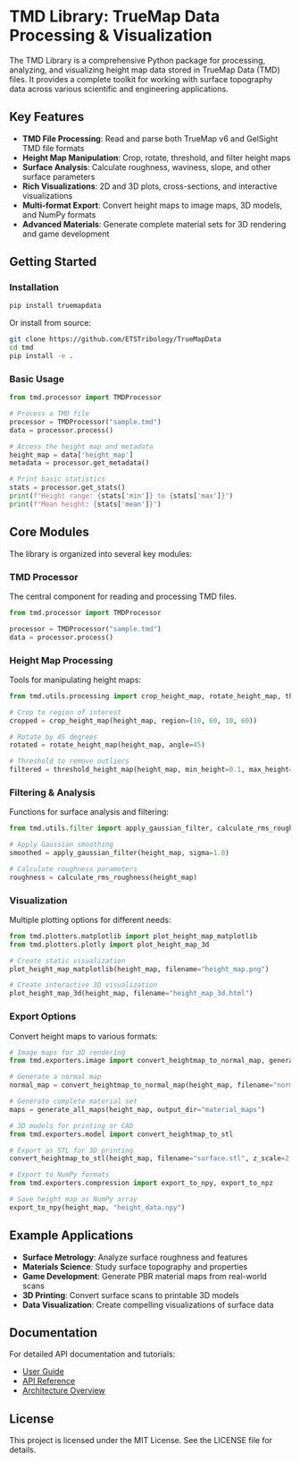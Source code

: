 # TMD Library: TrueMap Data Processing & Visualization

The TMD Library is a comprehensive Python package for processing, analyzing, and visualizing height map data stored in TrueMap Data (TMD) files. It provides a complete toolkit for working with surface topography data across various scientific and engineering applications.

## Key Features

- **TMD File Processing**: Read and parse both TrueMap v6 and GelSight TMD file formats
- **Height Map Manipulation**: Crop, rotate, threshold, and filter height maps
- **Surface Analysis**: Calculate roughness, waviness, slope, and other surface parameters
- **Rich Visualizations**: 2D and 3D plots, cross-sections, and interactive visualizations
- **Multi-format Export**: Convert height maps to image maps, 3D models, and NumPy formats
- **Advanced Materials**: Generate complete material sets for 3D rendering and game development

## Getting Started

### Installation

```bash
pip install truemapdata
```

Or install from source:

```bash
git clone https://github.com/ETSTribology/TrueMapData
cd tmd
pip install -e .
```

### Basic Usage

```python
from tmd.processor import TMDProcessor

# Process a TMD file
processor = TMDProcessor("sample.tmd")
data = processor.process()

# Access the height map and metadata
height_map = data['height_map']
metadata = processor.get_metadata()

# Print basic statistics
stats = processor.get_stats()
print(f"Height range: {stats['min']} to {stats['max']}")
print(f"Mean height: {stats['mean']}")
```

## Core Modules

The library is organized into several key modules:

### TMD Processor
The central component for reading and processing TMD files.

```python
from tmd.processor import TMDProcessor

processor = TMDProcessor("sample.tmd")
data = processor.process()
```

### Height Map Processing
Tools for manipulating height maps:

```python
from tmd.utils.processing import crop_height_map, rotate_height_map, threshold_height_map

# Crop to region of interest
cropped = crop_height_map(height_map, region=(10, 60, 10, 60))

# Rotate by 45 degrees
rotated = rotate_height_map(height_map, angle=45)

# Threshold to remove outliers
filtered = threshold_height_map(height_map, min_height=0.1, max_height=0.9)
```

### Filtering & Analysis
Functions for surface analysis and filtering:

```python
from tmd.utils.filter import apply_gaussian_filter, calculate_rms_roughness

# Apply Gaussian smoothing
smoothed = apply_gaussian_filter(height_map, sigma=1.0)

# Calculate roughness parameters
roughness = calculate_rms_roughness(height_map)
```

### Visualization
Multiple plotting options for different needs:

```python
from tmd.plotters.matplotlib import plot_height_map_matplotlib
from tmd.plotters.plotly import plot_height_map_3d

# Create static visualization
plot_height_map_matplotlib(height_map, filename="height_map.png")

# Create interactive 3D visualization
plot_height_map_3d(height_map, filename="height_map_3d.html")
```

### Export Options
Convert height maps to various formats:

```python
# Image maps for 3D rendering
from tmd.exporters.image import convert_heightmap_to_normal_map, generate_all_maps

# Generate a normal map
normal_map = convert_heightmap_to_normal_map(height_map, filename="normal.png")

# Generate complete material set
maps = generate_all_maps(height_map, output_dir="material_maps")

# 3D models for printing or CAD
from tmd.exporters.model import convert_heightmap_to_stl

# Export as STL for 3D printing
convert_heightmap_to_stl(height_map, filename="surface.stl", z_scale=2.0)

# Export to NumPy formats
from tmd.exporters.compression import export_to_npy, export_to_npz

# Save height map as NumPy array
export_to_npy(height_map, "height_data.npy")
```

## Example Applications

- **Surface Metrology**: Analyze surface roughness and features
- **Materials Science**: Study surface topography and properties
- **Game Development**: Generate PBR material maps from real-world scans
- **3D Printing**: Convert surface scans to printable 3D models
- **Data Visualization**: Create compelling visualizations of surface data

## Documentation

For detailed API documentation and tutorials:

- [User Guide](user-guide/getting-started.md)
- [API Reference](api/exporters/image.md)
- [Architecture Overview](architecture/overview.md)

## License

This project is licensed under the MIT License. See the LICENSE file for details.
